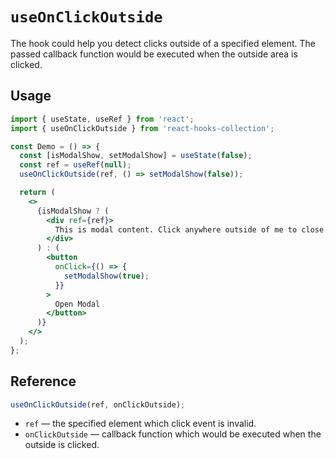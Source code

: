 # `useOnClickOutside`

The hook could help you detect clicks outside of a specified element. The passed callback function would be executed when the outside area is clicked.

## Usage

```jsx
import { useState, useRef } from 'react';
import { useOnClickOutside } from 'react-hooks-collection';

const Demo = () => {
  const [isModalShow, setModalShow] = useState(false);
  const ref = useRef(null);
  useOnClickOutside(ref, () => setModalShow(false));

  return (
    <>
      {isModalShow ? (
        <div ref={ref}>
          This is modal content. Click anywhere outside of me to close.
        </div>
      ) : (
        <button
          onClick={() => {
            setModalShow(true);
          }}
        >
          Open Modal
        </button>
      )}
    </>
  );
};
```

## Reference

```js
useOnClickOutside(ref, onClickOutside);
```

- `ref` &mdash; the specified element which click event is invalid.
- `onClickOutside` &mdash; callback function which would be executed when the outside is clicked.
